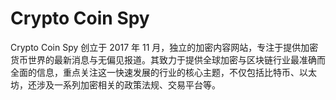 # Crypto Coin Spy

Crypto Coin Spy 创立于 2017 年 11 月，独立的加密内容网站，专注于提供加密货币世界的最新消息与无偏见报道。其致力于提供全球加密与区块链行业最准确而全面的信息，重点关注这一快速发展的行业的核心主题，不仅包括比特币、以太坊，还涉及一系列加密相关的政策法规、交易平台等。

